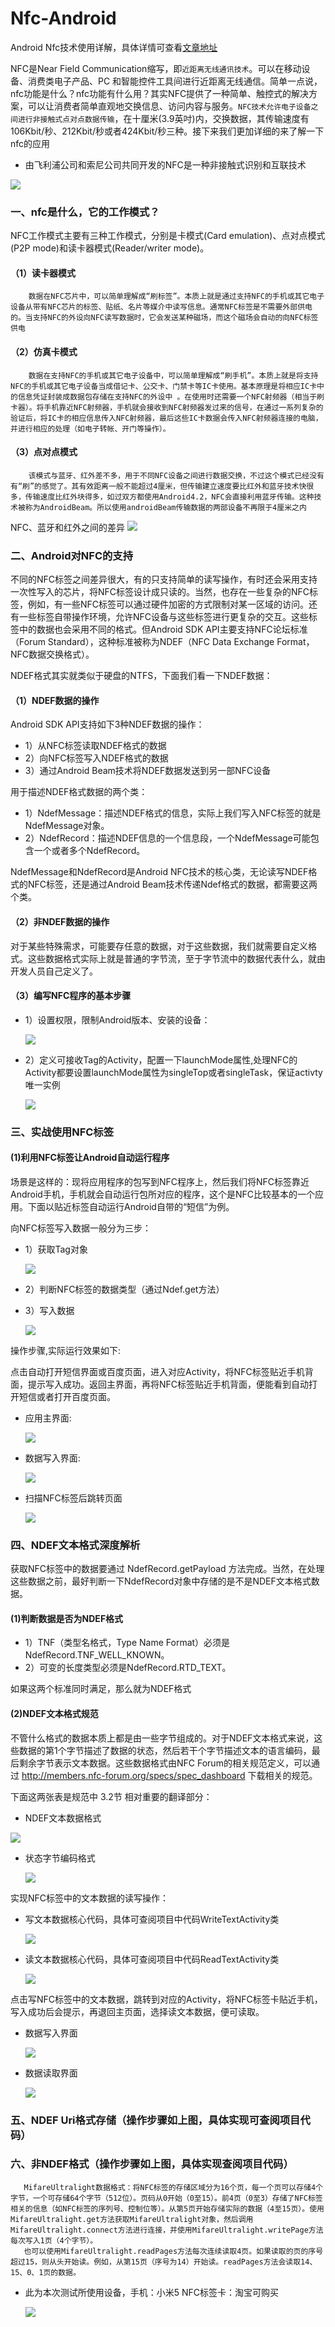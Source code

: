 # Nfc-Android
Android Nfc技术使用详解，具体详情可查看[文章地址](http://www.jianshu.com/p/e89cc9bba8a6)

NFC是Near Field Communication缩写，即`近距离无线通讯技术`。可以在移动设备、消费类电子产品、PC 和智能控件工具间进行近距离无线通信。简单一点说，nfc功能是什么？nfc功能有什么用？其实NFC提供了一种简单、触控式的解决方案，可以让消费者简单直观地交换信息、访问内容与服务。`NFC技术允许电子设备之间进行非接触式点对点数据传输`，在十厘米(3.9英吋)内，交换数据，其传输速度有106Kbit/秒、212Kbit/秒或者424Kbit/秒三种。接下来我们更加详细的来了解一下nfc的应用



* 由飞利浦公司和索尼公司共同开发的NFC是一种非接触式识别和互联技术

 ![](http://upload-images.jianshu.io/upload_images/5443336-d3a5aa356f50cd57.png?imageMogr2/auto-orient/strip%7CimageView2/2/w/1240)

### 一、nfc是什么，它的工作模式？
NFC工作模式主要有三种工作模式，分别是卡模式(Card emulation)、点对点模式(P2P mode)和读卡器模式(Reader/writer mode)。

#### （1）读卡器模式

        数据在NFC芯片中，可以简单理解成“刷标签”。本质上就是通过支持NFC的手机或其它电子设备从带有NFC芯片的标签、贴纸、名片等媒介中读写信息。通常NFC标签是不需要外部供电的。当支持NFC的外设向NFC读写数据时，它会发送某种磁场，而这个磁场会自动的向NFC标签供电

#### （2）仿真卡模式
        数据在支持NFC的手机或其它电子设备中，可以简单理解成“刷手机”。本质上就是将支持NFC的手机或其它电子设备当成借记卡、公交卡、门禁卡等IC卡使用。基本原理是将相应IC卡中的信息凭证封装成数据包存储在支持NFC的外设中 。在使用时还需要一个NFC射频器（相当于刷卡器）。将手机靠近NFC射频器，手机就会接收到NFC射频器发过来的信号，在通过一系列复杂的验证后，将IC卡的相应信息传入NFC射频器，最后这些IC卡数据会传入NFC射频器连接的电脑，并进行相应的处理（如电子转帐、开门等操作）。

#### （3）点对点模式

        该模式与蓝牙、红外差不多，用于不同NFC设备之间进行数据交换，不过这个模式已经没有有“刷”的感觉了。其有效距离一般不能超过4厘米，但传输建立速度要比红外和蓝牙技术快很多，传输速度比红外块得多，如过双方都使用Android4.2，NFC会直接利用蓝牙传输。这种技术被称为AndroidBeam。所以使用androidBeam传输数据的两部设备不再限于4厘米之内

  NFC、蓝牙和红外之间的差异
![](http://upload-images.jianshu.io/upload_images/5443336-a02d3bde35fa7d5d.png?imageMogr2/auto-orient/strip%7CimageView2/2/w/1240)

### 二、Android对NFC的支持
不同的NFC标签之间差异很大，有的只支持简单的读写操作，有时还会采用支持一次性写入的芯片，将NFC标签设计成只读的。当然，也存在一些复杂的NFC标签，例如，有一些NFC标签可以通过硬件加密的方式限制对某一区域的访问。还有一些标签自带操作环境，允许NFC设备与这些标签进行更复杂的交互。这些标签中的数据也会采用不同的格式。但Android SDK API主要支持NFC论坛标准（Forum Standard），这种标准被称为NDEF（NFC Data Exchange Format，NFC数据交换格式）。

NDEF格式其实就类似于硬盘的NTFS，下面我们看一下NDEF数据：

#### （1）NDEF数据的操作
Android SDK API支持如下3种NDEF数据的操作：

* 1）从NFC标签读取NDEF格式的数据
* 2）向NFC标签写入NDEF格式的数据
* 3）通过Android Beam技术将NDEF数据发送到另一部NFC设备

用于描述NDEF格式数据的两个类：

* 1）NdefMessage：描述NDEF格式的信息，实际上我们写入NFC标签的就是NdefMessage对象。
* 2）NdefRecord：描述NDEF信息的一个信息段，一个NdefMessage可能包含一个或者多个NdefRecord。

NdefMessage和NdefRecord是Android NFC技术的核心类，无论读写NDEF格式的NFC标签，还是通过Android Beam技术传递Ndef格式的数据，都需要这两个类。

#### （2）非NDEF数据的操作
对于某些特殊需求，可能要存任意的数据，对于这些数据，我们就需要自定义格式。这些数据格式实际上就是普通的字节流，至于字节流中的数据代表什么，就由开发人员自己定义了。

#### （3）编写NFC程序的基本步骤
* 1）设置权限，限制Android版本、安装的设备：

  ![](http://upload-images.jianshu.io/upload_images/5443336-02ea26579ecb2e80.png?imageMogr2/auto-orient/strip%7CimageView2/2/w/1240)

* 2）定义可接收Tag的Activity，配置一下launchMode属性,处理NFC的Activity都要设置launchMode属性为singleTop或者singleTask，保证activty唯一实例

  ![](http://upload-images.jianshu.io/upload_images/5443336-6d589d8e59e8083d.png?imageMogr2/auto-orient/strip%7CimageView2/2/w/1240)

### 三、实战使用NFC标签
#### (1)利用NFC标签让Android自动运行程序
场景是这样的：现将应用程序的包写到NFC程序上，然后我们将NFC标签靠近Android手机，手机就会自动运行包所对应的程序，这个是NFC比较基本的一个应用。下面以贴近标签自动运行Android自带的“短信”为例。

向NFC标签写入数据一般分为三步：

* 1）获取Tag对象

  ![](http://upload-images.jianshu.io/upload_images/5443336-13ca866b33394118.png?imageMogr2/auto-orient/strip%7CimageView2/2/w/1240)

* 2）判断NFC标签的数据类型（通过Ndef.get方法）
* 3）写入数据

  ![](http://upload-images.jianshu.io/upload_images/5443336-06b126d1bf203a48.png?imageMogr2/auto-orient/strip%7CimageView2/2/w/1240)

操作步骤,实际运行效果如下:

点击自动打开短信界面或百度页面，进入对应Activity，将NFC标签贴近手机背面，提示写入成功。返回主界面，再将NFC标签贴近手机背面，便能看到自动打开短信或者打开百度页面。

* 应用主界面:

  ![](http://upload-images.jianshu.io/upload_images/5443336-6e799fa3a8598b77.png?imageMogr2/auto-orient/strip%7CimageView2/2/w/1240)

* 数据写入界面:

  ![](http://upload-images.jianshu.io/upload_images/5443336-5b65998645199bc6.png?imageMogr2/auto-orient/strip%7CimageView2/2/w/1240)

* 扫描NFC标签后跳转页面

  ![](http://upload-images.jianshu.io/upload_images/5443336-ac73588141ca844a.png?imageMogr2/auto-orient/strip%7CimageView2/2/w/1240)

### 四、NDEF文本格式深度解析

获取NFC标签中的数据要通过 NdefRecord.getPayload 方法完成。当然，在处理这些数据之前，最好判断一下NdefRecord对象中存储的是不是NDEF文本格式数据。

#### (1)判断数据是否为NDEF格式
* 1）TNF（类型名格式，Type Name Format）必须是NdefRecord.TNF_WELL_KNOWN。
* 2）可变的长度类型必须是NdefRecord.RTD_TEXT。

如果这两个标准同时满足，那么就为NDEF格式

#### (2)NDEF文本格式规范
不管什么格式的数据本质上都是由一些字节组成的。对于NDEF文本格式来说，这些数据的第1个字节描述了数据的状态，然后若干个字节描述文本的语言编码，最后剩余字节表示文本数据。这些数据格式由NFC Forum的相关规范定义，可以通过 http://members.nfc-forum.org/specs/spec_dashboard 下载相关的规范。

 下面这两张表是规范中 3.2节 相对重要的翻译部分：

 * NDEF文本数据格式

  ![](http://upload-images.jianshu.io/upload_images/5443336-4ca1bae404f85a49.png?imageMogr2/auto-orient/strip%7CimageView2/2/w/1240)

* 状态字节编码格式

  ![](http://upload-images.jianshu.io/upload_images/5443336-8507380e27ef4496.png?imageMogr2/auto-orient/strip%7CimageView2/2/w/1240)

实现NFC标签中的文本数据的读写操作：

* 写文本数据核心代码，具体可查阅项目中代码WriteTextActivity类

  ![](http://upload-images.jianshu.io/upload_images/5443336-24f1eaf321c6bfbe.png?imageMogr2/auto-orient/strip%7CimageView2/2/w/1240)

* 读文本数据核心代码，具体可查阅项目中代码ReadTextActivity类

  ![](http://upload-images.jianshu.io/upload_images/5443336-bc192aaa34e5d5af.png?imageMogr2/auto-orient/strip%7CimageView2/2/w/1240)

点击写NFC标签中的文本数据，跳转到对应的Activity，将NFC标签卡贴近手机，写入成功后会提示，再退回主页面，选择读文本数据，便可读取。

* 数据写入界面

  ![](http://upload-images.jianshu.io/upload_images/5443336-caffd6bf63a3cae2.png?imageMogr2/auto-orient/strip%7CimageView2/2/w/1240)

* 数据读取界面

  ![](http://upload-images.jianshu.io/upload_images/5443336-d1e503f2dda83c40.png?imageMogr2/auto-orient/strip%7CimageView2/2/w/1240)

### 五、NDEF Uri格式存储（操作步骤如上图，具体实现可查阅项目代码）

### 六、非NDEF格式（操作步骤如上图，具体实现查阅项目代码）

       MifareUltralight数据格式：将NFC标签的存储区域分为16个页，每一个页可以存储4个字节，一个可存储64个字节（512位）。页码从0开始（0至15）。前4页（0至3）存储了NFC标签相关的信息（如NFC标签的序列号、控制位等）。从第5页开始存储实际的数据（4至15页）。使用MifareUltralight.get方法获取MifareUltralight对象，然后调用MifareUltralight.connect方法进行连接，并使用MifareUltralight.writePage方法每次写入1页（4个字节）。
       也可以使用MifareUltralight.readPages方法每次连续读取4页。如果读取的页的序号超过15，则从头开始读。例如，从第15页（序号为14）开始读。readPages方法会读取14、15、0、1页的数据。


* 此为本次测试所使用设备，手机：小米5  NFC标签卡：淘宝可购买

  ![](http://upload-images.jianshu.io/upload_images/5443336-35393841d4ae6d61.png?imageMogr2/auto-orient/strip%7CimageView2/2/w/1240)